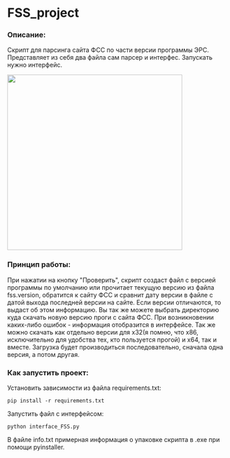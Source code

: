 ﻿# FSS_project

### Описание:
Скрипт для парсинга сайта ФСС по части версии программы ЭРС. Представляет из себя два файла сам парсер и интерфес. Запускать нужно интерфейс.

<img src="https://github.com/LunarBirdMYT/gbuzmomgkb_lunar/blob/main/Python/Tkinter%2Bbs4/FSS_interface_project/images/Screenshot_1.png" width="400">

### Принцип работы:
При нажатии на кнопку "Проверить", скрипт создаст файл с версией программы по умолчанию или прочитает текущую версию из файла fss.version, обратится к сайту ФСС и сравнит дату версии в файле с датой выхода последней версии на сайте. Если версии отличаются, то выдаст об этом информацию. Вы так же можете выбрать директорию куда скачать новую версию проги с сайта ФСС. При возникновении каких-либо ошибок - информация отобразится в интерфейсе. Так же можно скачать как отдельно версии для x32(я помню, что x86, исключительно для удобства тех, кто пользуется прогой) и x64, так и вместе. Загрузка будет производиться последовательно, сначала одна версия, а потом другая.

### Как запустить проект:
Установить зависимости из файла requirements.txt:

```
pip install -r requirements.txt
```

Запустить файл с интерфейсом:

```
python interface_FSS.py
```

В файле info.txt примерная информация о упаковке скрипта в .exe при помощи pyinstaller. 